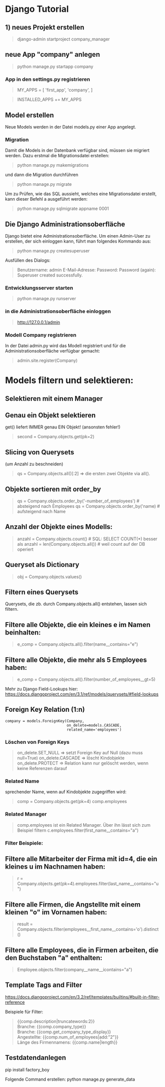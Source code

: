 # Django Tutorial

## 1) neues Projekt erstellen
> django-admin startproject company_manager

## neue App "company" anlegen

> python manage.py startapp company

### App in den settings.py registrieren

> MY_APPS = [
>     'first_app',
>    'company',
> ]

> INSTALLED_APPS += MY_APPS

## Model erstellen
Neue Models werden in der Datei models.py einer App angelegt.

### Migration
Damit die Models in der Datenbank verfügbar sind, müssen sie migriert werden.
Dazu erstmal die Migrationsdatei erstellen:
> python manage.py makemigrations

und dann die Migration durchführen
> python manage.py migrate

Um zu Prüfen, wie das SQL aussieht, welches eine Migrationsdatei erstellt, kann dieser Befehl a
ausgeführt werden:
> python manage.py sqlmigrate appname 0001


## Die Django Administrationsoberfläche
Django bietet eine Administrationsoberfläche. Um einen Admin-User zu erstellen, der sich einloggen kann, führt man folgendes Kommando aus:

> python manage.py createsuperuser

Ausfüllen des Dialogs:

> Benutzername: admin
> E-Mail-Adresse:
> Password:
> Password (again):
> Superuser created successfully.

### Entwicklungsserver starten
> python manage.py runserver

### in die Administrationsoberfläche einloggen
> http://127.0.0.1/admin

### Modell Company registrieren
In der Datei admin.py wird das Modell registriert und für die Administrationsoberfläche
verfügbar gemacht:

> admin.site.register(Company)


# Models filtern und selektieren:

## Selektieren mit einem Manager

Genau ein Objekt selektieren
-------------------------------------
get() liefert IMMER genau EIN Objekt! (ansonsten fehler!)
> second = Company.objects.get(pk=2)  


Slicing von Querysets 
-------------------------------------
(um Anzahl zu beschneiden)
> qs = Company.objects.all()[:2] => die ersten zwei Objekte via all().


Objekte sortieren mit order_by
-------------------------------------
> qs = Company.objects.order_by('-number_of_employees') # absteigend nach Employees
> qs = Company.objects.order_by('name) # aufsteigend nach Name


Anzahl der Objekte eines Modells:
-------------------------------------
> anzahl = Company.objects.count()  # SQL: SELECT COUNT(*) besser als
> anzahl = len(Company.objects.all()) # weil count auf der DB operiert

Queryset als Dictionary
-------------------------------------
> obj = Company.objects.values() 


## Filtern eines Querysets
Querysets, die zb. durch Company.objects.all() entstehen, lassen sich filtern.

Filtere alle Objekte, die ein kleines e im Namen beinhalten:
--------------------------------------------------------------
> e_comp = Company.objects.all().filter(name__contains="e")


Filtere alle Objekte, die mehr als 5 Employees haben:
--------------------------------------------------------------
> e_comp = Company.objects.all().filter(number_of_employees__gt=5)

Mehr zu Django Field-Lookups hier:
https://docs.djangoproject.com/en/3.1/ref/models/querysets/#field-lookups

## Foreign Key Relation (1:n)

    company = models.ForeignKey(Company,
                                on_delete=models.CASCADE,
                                related_name='employees')

### Löschen von Foreign Keys
> on_delete.SET_NULL => setzt Foreign Key auf Null (dazu muss null=True)
> on_delete.CASCADE => löscht Kindobjekte
> on_delete.PROTECT => Relation kann nur gelöscht werden, wenn keine Referenzen darauf

### Related Name
sprechender Name, wenn auf Kindobjekte zugegriffen wird:
> comp = Company.objects.get(pk=4)
> comp.employees

### Related Manager
> comp.employees ist ein Related Manager. Über ihn lässt sich zum Beispiel filtern
> c.employees.filter(first_name__contains="a")


### Filter Beispiele:

Filtere alle Mitarbeiter der Firma mit id=4, die ein kleines u im Nachnamen haben:
----------------------------------------------------------------------------------
> r = Company.objects.get(pk=4).employees.filter(last_name__contains="u")


Filtere alle Firmen, die Angstellte mit einem kleinen "o" im Vornamen haben:
-----------------------------------------------------------------------------
> result = Company.objects.filter(employees__first_name__contains='o').distinct()


Filtere alle Employees, die in Firmen arbeiten, die den Buchstaben "a" enthalten:
---------------------------------------------------------------------------------
> Employee.objects.filter(company__name__icontains="a")



## Template Tags and Filter
https://docs.djangoproject.com/en/3.2/ref/templates/builtins/#built-in-filter-reference

Beispiele für Filter:
> {{comp.description|truncatewords:2}}<br>
> Branche: {{comp.company_type}}<br>
> Branche: {{comp.get_company_type_display}}<br>
> Angestellte: {{comp.num_of_employees|add:"2"}}<br>
> Länge des Firmennamens: {{comp.name|length}}


## Testdatendanlegen 
pip install factory_boy

Folgende Command erstellen: python manage.py generate_data

